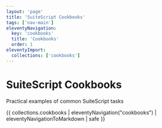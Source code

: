 ```yaml
---
layout: 'page'
title: 'SuiteScript Cookbooks'
tags: ['nav-main']
eleventyNavigation:
  key: 'cookbooks'
  title: 'Cookbooks'
  order: 1
eleventyImport:
  collections: ['cookbooks']
---
```


# SuiteScript Cookbooks

Practical examples of common SuiteScript tasks

{{ collections.cookbooks | eleventyNavigation("cookbooks") | eleventyNavigationToMarkdown | safe }}
